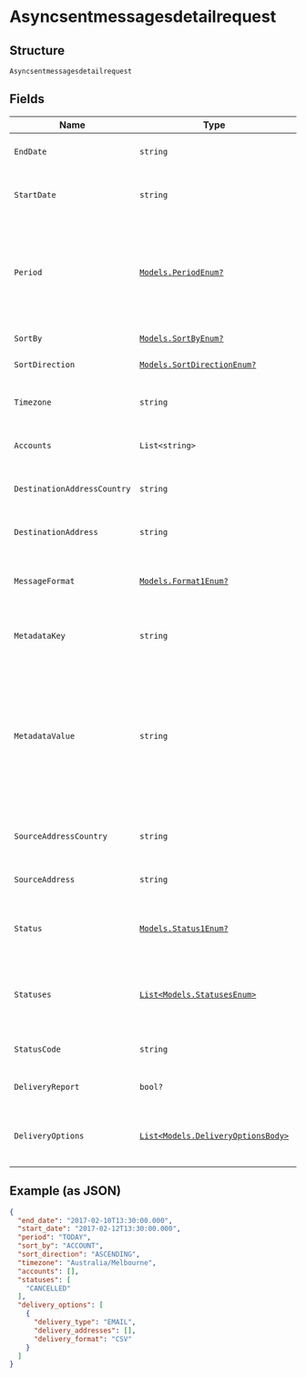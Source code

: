 
# Asyncsentmessagesdetailrequest

## Structure

`Asyncsentmessagesdetailrequest`

## Fields

| Name | Type | Tags | Description |
|  --- | --- | --- | --- |
| `EndDate` | `string` | Optional | End date time for report window. |
| `StartDate` | `string` | Optional | Start date time for report window. |
| `Period` | [`Models.PeriodEnum?`](/doc/models/period-enum.md) | Optional | Automatically set a date range based on the period value. Can't be combined with start_date and end_date. |
| `SortBy` | [`Models.SortByEnum?`](/doc/models/sort-by-enum.md) | Optional | Field to sort results set by |
| `SortDirection` | [`Models.SortDirectionEnum?`](/doc/models/sort-direction-enum.md) | Optional | Order to sort results by. |
| `Timezone` | `string` | Optional | The timezone to use for the context of the request. |
| `Accounts` | `List<string>` | Optional | Filter results by a specific account. |
| `DestinationAddressCountry` | `string` | Optional | Filter results by destination address country. |
| `DestinationAddress` | `string` | Optional | Filter results by destination address. |
| `MessageFormat` | [`Models.Format1Enum?`](/doc/models/format-1-enum.md) | Optional | Format of message, SMS or TTS (Text To Speech) |
| `MetadataKey` | `string` | Optional | Filter results for messages that include a metadata key. |
| `MetadataValue` | `string` | Optional | Filter results for messages that include a metadata key containing this value. If this parameter is provided, the metadata_key parameter must also be provided. |
| `SourceAddressCountry` | `string` | Optional | Filter results by source address country. |
| `SourceAddress` | `string` | Optional | Filter results by source address. |
| `Status` | [`Models.Status1Enum?`](/doc/models/status-1-enum.md) | Optional | Filter results by message status. Can't be combined with statuses. |
| `Statuses` | [`List<Models.StatusesEnum>`](/doc/models/statuses-enum.md) | Optional | Filter results by message statuses. Can't be combined with status. |
| `StatusCode` | `string` | Optional | Filter results by message status code. |
| `DeliveryReport` | `bool?` | Optional | Filter results by delivery report. |
| `DeliveryOptions` | [`List<Models.DeliveryOptionsBody>`](/doc/models/delivery-options-body.md) | Optional | Delivery options for this asynchronous report. |

## Example (as JSON)

```json
{
  "end_date": "2017-02-10T13:30:00.000",
  "start_date": "2017-02-12T13:30:00.000",
  "period": "TODAY",
  "sort_by": "ACCOUNT",
  "sort_direction": "ASCENDING",
  "timezone": "Australia/Melbourne",
  "accounts": [],
  "statuses": [
    "CANCELLED"
  ],
  "delivery_options": [
    {
      "delivery_type": "EMAIL",
      "delivery_addresses": [],
      "delivery_format": "CSV"
    }
  ]
}
```

